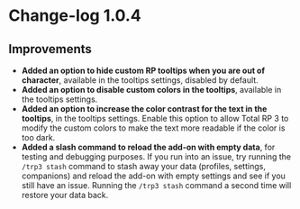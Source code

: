 # Change-log 1.0.4

## Improvements

* **Added an option to hide custom RP tooltips when you are out of character**, available in the tooltips settings, disabled by default.
* **Added an option to disable custom colors in the tooltips**, available in the tooltips settings.
* **Added an option to increase the color contrast for the text in the tooltips**, in the tooltips settings. Enable this option to allow Total RP 3 to modify the custom colors to make the text more readable if the color is too dark.
* **Added a slash command to reload the add-on with empty data**, for testing and debugging purposes. If you run into an issue, try running the `/trp3 stash` command to stash away your data (profiles, settings, companions) and reload the add-on with empty settings and see if you still have an issue. Running the `/trp3 stash` command a second time will restore your data back.
